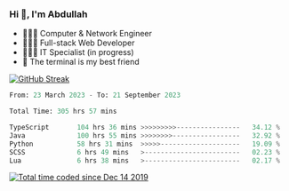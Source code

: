 <h3>Hi 👋, I'm Abdullah</h3>

- 👷🏼‍♂️ Computer & Network Engineer
- 👨🏻‍💻 Full-stack Web Developer
- 👨🏻‍💻 IT Specialist (in progress)
- 🖤 The terminal is my best friend

[![GitHub Streak](https://streak-stats.demolab.com?user=al3bad&theme=transparent&date_format=j%20M%5B%20Y%5D)](https://git.io/streak-stats)

<!--START_SECTION:waka-->

```python
From: 23 March 2023 - To: 21 September 2023

Total Time: 305 hrs 57 mins

TypeScript       104 hrs 36 mins >>>>>>>>>----------------   34.12 %
Java             100 hrs 55 mins >>>>>>>>-----------------   32.92 %
Python           58 hrs 31 mins  >>>>>--------------------   19.09 %
SCSS             6 hrs 49 mins   >------------------------   02.23 %
Lua              6 hrs 38 mins   >------------------------   02.17 %
```

<!--END_SECTION:waka-->

<p>
  <a href="https://wakatime.com/@ce2a2aac-0d6b-4d65-b864-8a4bcaf12967"><img src="https://wakatime.com/badge/user/ce2a2aac-0d6b-4d65-b864-8a4bcaf12967.svg" alt="Total time coded since Dec 14 2019" /></a>
</p>
